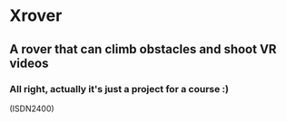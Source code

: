 # Xrover
## A rover that can climb obstacles and shoot VR videos

### All right, actually it's just a project for a course :) 
(ISDN2400)
